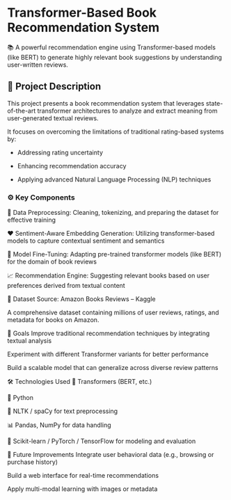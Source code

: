 # Transformer-Based Book Recommendation System 
📚 A powerful recommendation engine using Transformer-based models (like BERT) to generate highly relevant book suggestions by understanding user-written reviews.

## 📝 Project Description
This project presents a book recommendation system that leverages state-of-the-art transformer architectures to analyze and extract meaning from user-generated textual reviews.

It focuses on overcoming the limitations of traditional rating-based systems by:

* Addressing rating uncertainty

* Enhancing recommendation accuracy

* Applying advanced Natural Language Processing (NLP) techniques

### ⚙️ Key Components 
🔄 Data Preprocessing: Cleaning, tokenizing, and preparing the dataset for effective training

❤️ Sentiment-Aware Embedding Generation: Utilizing transformer-based models to capture contextual sentiment and semantics

🎯 Model Fine-Tuning: Adapting pre-trained transformer models (like BERT) for the domain of book reviews

📈 Recommendation Engine: Suggesting relevant books based on user preferences derived from textual content

📂 Dataset
Source: Amazon Books Reviews – Kaggle

A comprehensive dataset containing millions of user reviews, ratings, and metadata for books on Amazon.

📌 Goals
Improve traditional recommendation techniques by integrating textual analysis

Experiment with different Transformer variants for better performance

Build a scalable model that can generalize across diverse review patterns

🛠️ Technologies Used
🧠 Transformers (BERT, etc.)

🐍 Python

🔡 NLTK / spaCy for text preprocessing

📊 Pandas, NumPy for data handling

🔧 Scikit-learn / PyTorch / TensorFlow for modeling and evaluation

🚀 Future Improvements
Integrate user behavioral data (e.g., browsing or purchase history)

Build a web interface for real-time recommendations

Apply multi-modal learning with images or metadata
